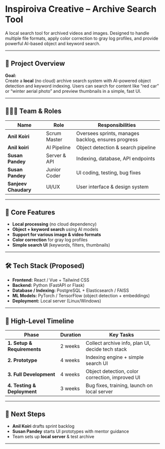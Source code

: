 # Inspiroiva Creative – Archive Search Tool  

A local search tool for archived videos and images. Designed to handle multiple file formats, apply color correction to gray log profiles, and provide powerful AI-based object and keyword search.  

---

## 📑 Project Overview  

**Goal:**  
Create a **local** (no cloud) archive search system with AI-powered object detection and keyword indexing. Users can search for content like “red car” or “winter aerial photo” and preview thumbnails in a simple, fast UI.  

---

## 🧑‍🤝‍🧑 Team & Roles  

| Name | Role | Responsibilities |
|-------|------|------------------|
| **Anil Koiri** | Scrum Master | Oversees sprints, manages backlog, ensures progress |
| **Anil koiri** | AI Pipeline | Object detection & search pipeline |
| **Susan Pandey** | Server & API | Indexing, database, API endpoints |
| **Susan Pandey** | Junior Coder | UI coding, testing, bug fixes |
| **Sanjeev Chaudary** | UI/UX | User interface & design system |

---

## 🚀 Core Features  

- **Local processing** (no cloud dependency)  
- **Object + keyword search** using AI models  
- **Support for various image & video formats**  
- **Color correction** for gray log profiles  
- **Simple search UI** (keywords, filters, thumbnails)  

---

## 🛠 Tech Stack (Proposed)  

- **Frontend:** React / Vue + Tailwind CSS  
- **Backend:** Python (FastAPI or Flask)  
- **Database / Indexing:** PostgreSQL + Elasticsearch / FAISS  
- **ML Models:** PyTorch / TensorFlow (object detection + embeddings)  
- **Deployment:** Local server (Linux/Windows)  

---

## 📅 High-Level Timeline  

| Phase | Duration | Key Tasks |
|-------|----------|-----------|
| **1. Setup & Requirements** | 2 weeks | Collect archive info, plan UI, decide tech stack |
| **2. Prototype** | 4 weeks | Indexing engine + simple search UI |
| **3. Full Development** | 4 weeks | Object detection, color correction, improved UI |
| **4. Testing & Deployment** | 3 weeks | Bug fixes, training, launch on local server |

---

## 📝 Next Steps  

- **Anil Koiri** drafts sprint backlog  
- **Susan Pandey** starts UI prototypes with mentor guidance  
- Team sets up **local server** & test archive  

---
 

